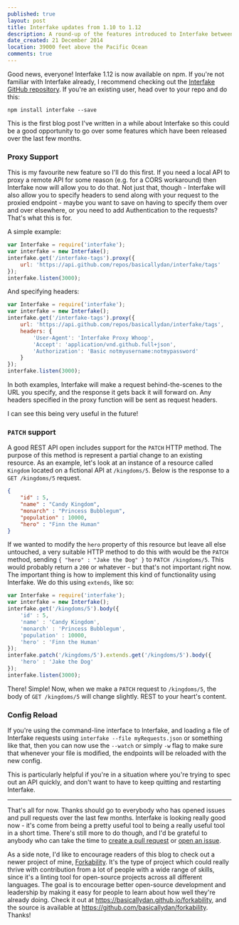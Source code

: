 ```yaml
---
published: true
layout: post
title: Interfake updates from 1.10 to 1.12
description: A round-up of the features introduced to Interfake between versions 1.10 and 1.12 incuding
date_created: 21 December 2014
location: 39000 feet above the Pacific Ocean
comments: true
---
```


Good news, everyone! Interfake 1.12 is now available on npm. If you're not familiar with Interfake already, I recommend checking out the [Interfake GitHub repository](https://github.com/basicallydan/interfake). If you're an existing user, head over to your repo and do this:

```
npm install interfake --save
```

This is the first blog post I've written in a while about Interfake so this could be a good opportunity to go over some features which have been released over the last few months.

### Proxy Support

This is my favourite new feature so I'll do this first. If you need a local API to proxy a remote API for some reason (e.g. for a CORS workaround) then Interfake now will allow you to do that. Not just that, though - Interfake will also allow you to specify headers to send along with your request to the proxied endpoint - maybe you want to save on having to specify them over and over elsewhere, or you need to add Authentication to the requests? That's what this is for.

A simple example:

```js
var Interfake = require('interfake');
var interfake = new Interfake();
interfake.get('/interfake-tags').proxy({
	url: 'https://api.github.com/repos/basicallydan/interfake/tags'
});
interfake.listen(3000);
```

And specifying headers:

```js
var Interfake = require('interfake');
var interfake = new Interfake();
interfake.get('/interfake-tags').proxy({
	url: 'https://api.github.com/repos/basicallydan/interfake/tags',
	headers: {
		'User-Agent': 'Interfake Proxy Whoop',
		'Accept': 'application/vnd.github.full+json',
		'Authorization': 'Basic notmyusername:notmypassword'
	}
});
interfake.listen(3000);
```

In both examples, Interfake will make a request behind-the-scenes to the URL you specify, and the response it gets back it will forward on. Any headers specified in the proxy function will be sent as request headers.

I can see this being very useful in the future!

### `PATCH` support

A good REST API open includes support for the `PATCH` HTTP method. The purpose of this method is represent a partial change to an existing resource. As an example, let's look at an instance of a resource called `Kingdom` located on a fictional API at `/kingdoms/5`. Below is the response to a `GET /kingdoms/5` request.

```json
{
	"id" : 5,
	"name" : "Candy Kingdom",
	"monarch" : "Princess Bubblegum",
	"population" : 10000,
	"hero" : "Finn the Human"
}
```

If we wanted to modify the `hero` property of this resource but leave all else untouched, a very suitable HTTP method to do this with would be the `PATCH` method, sending `{ "hero" : "Jake the Dog" }` to `PATCH /kingdoms/5`. This would probably return a `200` or whatever - but that's not important right now. The important thing is how to implement this kind of functionality using Interfake. We do this using `extends`, like so:

```js
var Interfake = require('interfake');
var interfake = new Interfake();
interfake.get('/kingdoms/5').body({
	'id' : 5,
	'name' : 'Candy Kingdom',
	'monarch' : 'Princess Bubblegum',
	'population' : 10000,
	'hero' : 'Finn the Human'
});
interfake.patch('/kingdoms/5').extends.get('/kingdoms/5').body({
	'hero' : 'Jake the Dog'
});
interfake.listen(3000);
```

There! Simple! Now, when we make a `PATCH` request to `/kingdoms/5`, the body of `GET /kingdoms/5` will change slightly. REST to your heart's content.

### Config Reload

If you're using the command-line interface to Interfake, and loading a file of Interfake requests using `interfake --file myRequests.json` or something like that, then you can now use the `--watch` or simply `-w` flag to make sure that whenever your file is modified, the endpoints will be reloaded with the new config.

This is particularly helpful if you're in a situation where you're trying to spec out an API quickly, and don't want to have to keep quitting and restarting Interfake.

---

That's all for now. Thanks should go to everybody who has opened issues and pull requests over the last few months. Interfake is looking really good now - it's come from being a pretty useful tool to being a really useful tool in a short time. There's still more to do though, and I'd be grateful to anybody who can take the time to [create a pull request](https://github.com/basicallydan/interfake/pulls) or [open an issue](https://github.com/basicallydan/interfake/issues).

As a side note, I'd like to encourage readers of this blog to check out a newer project of mine, [Forkability](https://basicallydan.github.io/forkability). It's the type of project which could really thrive with contribution from a lot of people with a wide range of skills, since it's a linting tool for open-source projects across all different languages. The goal is to encourage better open-source development and leadership by making it easy for people to learn about how well they're already doing. Check it out at https://basicallydan.github.io/forkability, and the source is available at https://github.com/basicallydan/forkability. Thanks!
